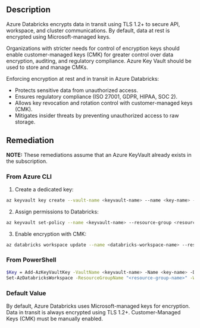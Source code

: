 ## Description

Azure Databricks encrypts data in transit using TLS 1.2+ to secure API, workspace, and cluster communications. By default, data at rest is encrypted using Microsoft-managed keys.

Organizations with stricter needs for control of encryption keys should enable customer-managed keys (CMK) for greater control over data encryption, auditing, and regulatory compliance. Azure Key Vault should be used to store and manage CMKs.

Enforcing encryption at rest and in transit in Azure Databricks:

- Protects sensitive data from unauthorized access.
- Ensures regulatory compliance (ISO 27001, GDPR, HIPAA, SOC 2).
- Allows key revocation and rotation control with customer-managed keys (CMK).
- Mitigates insider threats by preventing unauthorized access to raw storage.

## Remediation

**NOTE:** These remediations assume that an Azure KeyVault already exists in the subscription.

### From Azure CLI

1. Create a dedicated key:

```bash
az keyvault key create --vault-name <keyvault-name> --name <key-name> --protection <"software" or "hsm">
```

2. Assign permissions to Databricks:

```bash
az keyvault set-policy --name <keyvault-name> --resource-group <resource-group-name> --spn <databricks-spn> --key-permissions get wrapKey unwrapKey
```

3. Enable encryption with CMK:

```bash
az databricks workspace update --name <databricks-workspace-name> --resource-group <resource-group-name> --key-source "Microsoft.KeyVault" --key-name <key-name> --keyvault-uri <keyvault-uri>
```

### From PowerShell

```bash
$Key = Add-AzKeyVaultKey -VaultName <keyvault-name> -Name <key-name> -Destination <"software" or "hsm">
Set-AzDatabricksWorkspace -ResourceGroupName "<resource-group-name>" -WorkspaceName "<databricks-workspace-name>" -EncryptionKeySource "Microsoft.KeyVault" -KeyVaultUri $Key.Id
```

### Default Value

By default, Azure Databricks uses Microsoft-managed keys for encryption.
Data in transit is always encrypted using TLS 1.2+.
Customer-Managed Keys (CMK) must be manually enabled.
